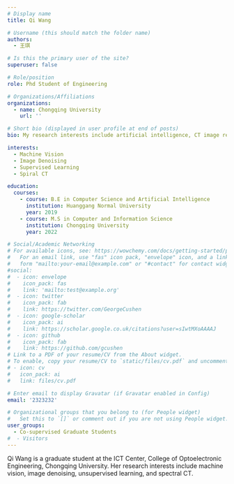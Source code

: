 ```yaml
---
# Display name
title: Qi Wang

# Username (this should match the folder name)
authors:
  - 王琪

# Is this the primary user of the site?
superuser: false

# Role/position
role: Phd Student of Engineering

# Organizations/Affiliations
organizations:
  - name: Chongqing University
    url: ''

# Short bio (displayed in user profile at end of posts)
bio: My research interests include artificial intelligence, CT image reconstruction and image processing.

interests:
  - Machine Vision
  - Image Denoising
  - Supervised Learning
  - Spiral CT

education:
  courses:
    - course: B.E in Computer Science and Artificial Intelligence
      institution: Huanggang Normal University
      year: 2019
    - course: M.S in Computer and Information Science
      institution: Chongqing University
      year: 2022  

# Social/Academic Networking
# For available icons, see: https://wowchemy.com/docs/getting-started/page-builder/#icons
#   For an email link, use "fas" icon pack, "envelope" icon, and a link in the
#   form "mailto:your-email@example.com" or "#contact" for contact widget.
#social:
#  - icon: envelope
#    icon_pack: fas
#    link: 'mailto:test@example.org'
#  - icon: twitter
#    icon_pack: fab
#    link: https://twitter.com/GeorgeCushen
#  - icon: google-scholar
#    icon_pack: ai
#    link: https://scholar.google.co.uk/citations?user=sIwtMXoAAAAJ
#  - icon: github
#    icon_pack: fab
#    link: https://github.com/gcushen
# Link to a PDF of your resume/CV from the About widget.
# To enable, copy your resume/CV to `static/files/cv.pdf` and uncomment the lines below.
# - icon: cv
#   icon_pack: ai
#   link: files/cv.pdf

# Enter email to display Gravatar (if Gravatar enabled in Config)
email: '2323232'

# Organizational groups that you belong to (for People widget)
#   Set this to `[]` or comment out if you are not using People widget.
user_groups:
  - Co-supervised Graduate Students
#  - Visitors
---
```


Qi Wang is a graduate student at the ICT Center, College of Optoelectronic Engineering, Chongqing University. Her research interests include machine vision, image denoising, unsupervised learning, and spectral CT.





